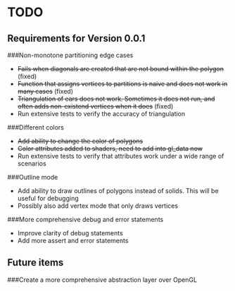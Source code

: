 TODO
====

Requirements for Version 0.0.1
------------------------------

###Non-monotone partitioning edge cases
* ~~Fails when diagonals are created that are not bound within the polygon~~ (fixed)
* ~~Function that assigns vertices to partitions is naive and does not work in many cases~~ (fixed)
* ~~Triangulation of ears does not work. Sometimes it does not run, and often adds non-existend vertices when it does~~ (fixed)
* Run extensive tests to verify the accuracy of triangulation

###Different colors
* ~~Add ability to change the color of polygons~~
* ~~Color attributes added to shaders, need to add into gl_data now~~
* Run extensive tests to verify that attributes work under a wide range of scenarios

###Outline mode
* Add ability to draw outlines of polygons instead of solids. This will be useful for debugging
* Possibly also add vertex mode that only draws vertices

###More comprehensive debug and error statements
* Improve clarity of debug statements
* Add more assert and error statements

Future items
------------

###Create a more comprehensive abstraction layer over OpenGL
